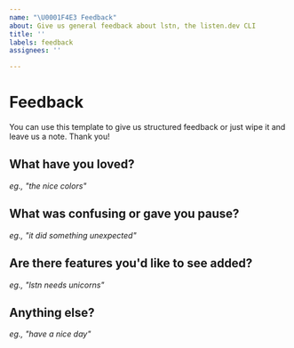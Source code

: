 ```yaml
---
name: "\U0001F4E3 Feedback"
about: Give us general feedback about lstn, the listen.dev CLI
title: ''
labels: feedback
assignees: ''

---
```


# Feedback

You can use this template to give us structured feedback or just wipe it and leave us a note. Thank you!

## What have you loved?

_eg., "the nice colors"_

## What was confusing or gave you pause?

_eg., "it did something unexpected"_

## Are there features you'd like to see added?

_eg., "lstn needs unicorns"_

## Anything else?

_eg., "have a nice day"_